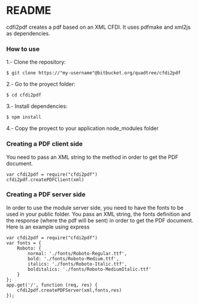 # README #

cdfi2pdf creates a pdf based on an XML CFDI. It uses pdfmake and xml2js as dependencies.

### How  to use ###

1.- Clone the repository:

    $ git clone https://"my-username"@bitbucket.org/quadtree/cfdi2pdf
    
2.- Go to the proyect folder:

    $ cd cfdi2pdf
    
3.- Install dependencies:

    $ npm install
    
4.- Copy the proyect to your application node_modules folder

### Creating a PDF client side ###

You need to pass an XML string to the method in order to get the PDF document.

    var cfdi2pdf = require("cfdi2pdf")
    cfdi2pdf.createPDFClient(xml)

### Creating a PDF server side ###

In order to use the module server side, you need to have the fonts to be used in your public folder.
You pass an XML string, the fonts definition and the response (where the pdf will be sent) in order to get the PDF document.
Here is an example using express

    var cfdi2pdf = require("cfdi2pdf")
    var fonts = {
	    Roboto: {
		    normal: './fonts/Roboto-Regular.ttf',
		    bold: './fonts/Roboto-Medium.ttf',
		    italics: './fonts/Roboto-Italic.ttf',
		    bolditalics: './fonts/Roboto-MediumItalic.ttf'
	    }
    };
    app.get('/', function (req, res) {
        cfdi2pdf.createPDFServer(xml,fonts,res)
    });